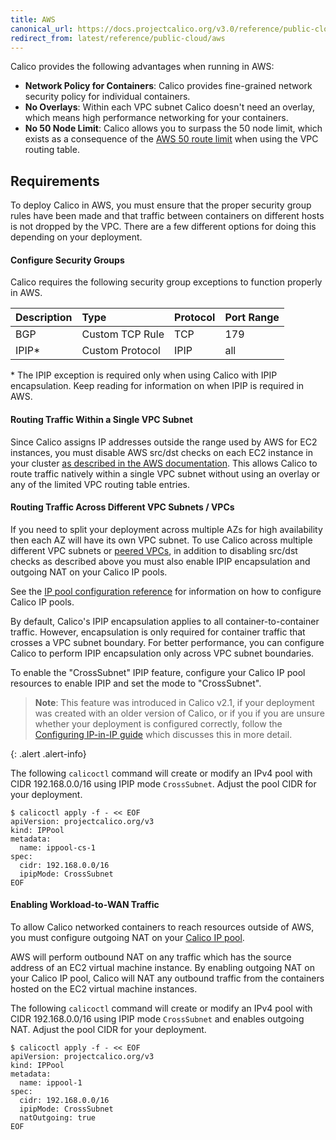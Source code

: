```yaml
---
title: AWS
canonical_url: https://docs.projectcalico.org/v3.0/reference/public-cloud/aws
redirect_from: latest/reference/public-cloud/aws
---
```


Calico provides the following advantages when running in AWS:

- **Network Policy for Containers**: Calico provides fine-grained network security policy for individual containers.
- **No Overlays**: Within each VPC subnet Calico doesn't need an overlay, which means high performance networking for your containers.
- **No 50 Node Limit**: Calico allows you to surpass the 50 node limit, which exists as a consequence of the [AWS 50 route limit](http://docs.aws.amazon.com/AmazonVPC/latest/UserGuide/VPC_Appendix_Limits.html#vpc-limits-route-tables) when using the VPC routing table.

## Requirements

To deploy Calico in AWS, you must ensure that the proper security group rules
have been made and that traffic between containers on different hosts is not
dropped by the VPC. There are a few different options for doing this depending
on your deployment.

#### Configure Security Groups

Calico requires the following security group exceptions to function properly
in AWS.

| Description   | Type            | Protocol | Port Range |
|:--------------|:----------------|:---------|:-----------|
| BGP           | Custom TCP Rule | TCP      | 179        |
| IPIP*         | Custom Protocol | IPIP     | all        |

\* The IPIP exception is required only when using Calico with IPIP encapsulation. Keep reading
for information on when IPIP is required in AWS.

#### Routing Traffic Within a Single VPC Subnet

Since Calico assigns IP addresses outside the range used by AWS for EC2 instances, you must disable AWS src/dst
checks on each EC2 instance in your cluster
[as described in the AWS documentation](http://docs.aws.amazon.com/AmazonVPC/latest/UserGuide/VPC_NAT_Instance.html#EIP_Disable_SrcDestCheck).  This
allows Calico to route traffic natively within a single VPC subnet without using an overlay or any of the limited VPC routing table entries.

#### Routing Traffic Across Different VPC Subnets / VPCs

If you need to split your deployment across multiple AZs for high availability then each AZ will have its own VPC subnet.  To
use Calico across multiple different VPC subnets or [peered VPCs](http://docs.aws.amazon.com/AmazonVPC/latest/UserGuide/vpc-peering.html),
in addition to disabling src/dst checks as described above you must also enable IPIP encapsulation and outgoing NAT
on your Calico IP pools.

See the [IP pool configuration reference]({{site.baseurl}}/{{page.version}}/reference/calicoctl/resources/ippool)
for information on how to configure Calico IP pools.

By default, Calico's IPIP encapsulation applies to all container-to-container traffic.  However,
encapsulation is only required for container traffic that crosses a VPC subnet boundary.  For better
performance, you can configure Calico to perform IPIP encapsulation only across VPC subnet boundaries.

To enable the "CrossSubnet" IPIP feature, configure your Calico IP pool resources
to enable IPIP and set the mode to "CrossSubnet".

> **Note**: This feature was introduced in Calico v2.1, if your deployment was created with
> an older version of Calico, or if you if you are unsure whether your deployment
> is configured correctly, follow the [Configuring IP-in-IP guide]({{site.baseurl}}/{{page.version}}/usage/configuration/ip-in-ip)
> which discusses this in more detail.
>
{: .alert .alert-info}

The following `calicoctl` command will create or modify an IPv4 pool with
CIDR 192.168.0.0/16 using IPIP mode `CrossSubnet`. Adjust the pool CIDR for your deployment.

```
$ calicoctl apply -f - << EOF
apiVersion: projectcalico.org/v3
kind: IPPool
metadata:
  name: ippool-cs-1
spec:
  cidr: 192.168.0.0/16
  ipipMode: CrossSubnet
EOF
```

#### Enabling Workload-to-WAN Traffic

To allow Calico networked containers to reach resources outside of AWS,
you must configure outgoing NAT on your [Calico IP pool]({{site.baseurl}}/{{page.version}}/reference/calicoctl/resources/ippool).

AWS will perform outbound NAT on any traffic which has the source address of an EC2 virtual
machine instance.  By enabling outgoing NAT on your Calico IP pool, Calico will
NAT any outbound traffic from the containers hosted on the EC2 virtual machine instances.

The following `calicoctl` command will create or modify an IPv4 pool with
CIDR 192.168.0.0/16 using IPIP mode `CrossSubnet` and enables outgoing NAT.
Adjust the pool CIDR for your deployment.

```
$ calicoctl apply -f - << EOF
apiVersion: projectcalico.org/v3
kind: IPPool
metadata:
  name: ippool-1
spec:
  cidr: 192.168.0.0/16
  ipipMode: CrossSubnet
  natOutgoing: true
EOF
```
